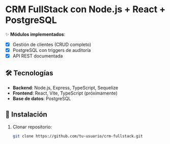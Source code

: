 # CRM FullStack con Node.js + React + PostgreSQL

✨ **Módulos implementados**:
- [x] Gestión de clientes (CRUD completo)
- [x] PostgreSQL con triggers de auditoría
- [x] API REST documentada

## 🛠 Tecnologías
- **Backend**: Node.js, Express, TypeScript, Sequelize
- **Frontend**: React, Vite, TypeScript (próximamente)
- **Base de datos**: PostgreSQL

## 🚀 Instalación
1. Clonar repositorio:
   ```bash
   git clone https://github.com/tu-usuario/crm-fullstack.git

